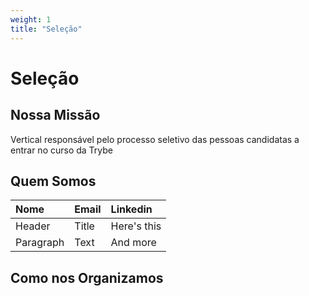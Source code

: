 ```yaml
---
weight: 1
title: "Seleção"
---
```


# Seleção

## Nossa Missão
Vertical responsável pelo processo seletivo das pessoas candidatas a entrar no curso da Trybe


## Quem Somos

| Nome        | Email		| Linkedin    	|
| :---        | :---        | :---          |
| Header      | Title       | Here's this   |
| Paragraph   | Text        | And more      |


## Como nos Organizamos